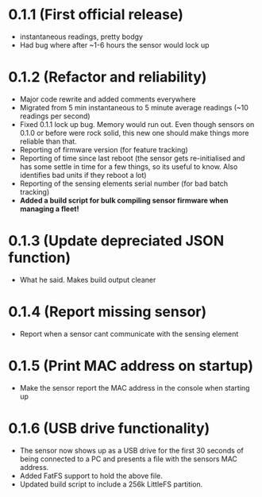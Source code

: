 # 0.1.1 (First official release)
- instantaneous readings, pretty bodgy
- Had bug where after ~1-6 hours the sensor would lock up

# 0.1.2 (Refactor and reliability)
- Major code rewrite and added comments everywhere
- Migrated from 5 min instantaneous to 5 minute average readings (~10 readings per second)
- Fixed 0.1.1 lock up bug. Memory would run out. Even though sensors on 0.1.0 or before were rock solid, this new one should make things more reliable than that.
- Reporting of firmware version (for feature tracking)
- Reporting of time since last reboot (the sensor gets re-initialised and has some settle in time for a few things, so its useful to know. Also identifies bad units if they reboot a lot)
- Reporting of the sensing elements serial number (for bad batch tracking)
- **Added a build script for bulk compiling sensor firmware when managing a fleet!**

# 0.1.3 (Update depreciated JSON function)
- What he said. Makes build output cleaner

# 0.1.4 (Report missing sensor)
- Report when a sensor cant communicate with the sensing element

# 0.1.5 (Print MAC address on startup)
- Make the sensor report the MAC address in the console when starting up

# 0.1.6 (USB drive functionality)
- The sensor now shows up as a USB drive for the first 30 seconds of being connected to a PC and presents a file with the sensors MAC address.
- Added FatFS support to hold the above file.
- Updated build script to include a 256k LittleFS partition.
